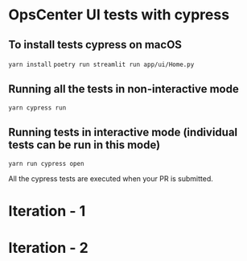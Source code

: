 # OpsCenter UI tests with cypress

## To install tests cypress on macOS

`yarn install`
`poetry run streamlit run app/ui/Home.py`

## Running all the tests in non-interactive mode

`yarn cypress run`

## Running tests in interactive mode (individual tests can be run in this mode)

`yarn run cypress open`

All the cypress tests are executed when your PR is submitted.

# Iteration - 1
# Iteration - 2
